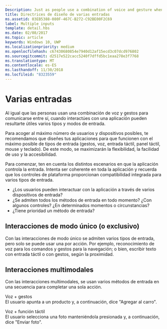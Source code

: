 ```yaml
---
Description: Just as people use a combination of voice and gesture when communicating with each other, multiple types and modes of input can also be useful when interacting with an app.
title: Directrices de diseño de varias entradas
ms.assetid: 03EB5388-080F-467C-B272-C92BE00F2C69
label: Multiple inputs
template: detail.hbs
ms.date: 02/08/2017
ms.topic: article
keywords: Windows 10, UWP
ms.localizationpriority: medium
ms.openlocfilehash: c67430680854e7940d12af15ecd3c07dcd976802
ms.sourcegitcommit: d2517e522cacc5240f7dffd5bc1eaa278e3f7768
ms.translationtype: MT
ms.contentlocale: es-ES
ms.lasthandoff: 11/30/2018
ms.locfileid: "8323559"
---
```

# <a name="multiple-inputs"></a>Varias entradas


Al igual que las personas usan una combinación de voz y gestos para comunicarse entre sí, cuando interactúes con una aplicación pueden resultarte útiles varios tipos y modos de entrada.


Para acoger al máximo número de usuarios y dispositivos posibles, te recomendamos que diseñes tus aplicaciones para que funcionen con el máximo posible de tipos de entrada (gestos, voz, entrada táctil, panel táctil, mouse y teclado). De este modo, se maximizarán la flexibilidad, la facilidad de uso y la accesibilidad.

Para comenzar, ten en cuenta los distintos escenarios en que la aplicación controla la entrada. Intenta ser coherente en toda la aplicación y recuerda que los controles de plataforma proporcionan compatibilidad integrada para varios tipos de entrada.

-   ¿Los usuarios pueden interactuar con la aplicación a través de varios dispositivos de entrada?
-   ¿Se admiten todos los métodos de entrada en todo momento? ¿Con algunos controles? ¿En determinados momentos o circunstancias?
-   ¿Tiene prioridad un método de entrada?

## <a name="single-or-exclusive-mode-interactions"></a>Interacciones de modo único (o exclusivo)


Con las interacciones de modo único se admiten varios tipos de entrada, pero solo se puede usar una por acción. Por ejemplo, reconocimiento de voz para los comandos y gestos para la navegación; o bien, escribir texto con entrada táctil o con gestos, según la proximidad.

## <a name="multimodal-interactions"></a>Interacciones multimodales

Con las interacciones multimodales, se usan varios métodos de entrada en una secuencia para completar una sola acción.

Voz + gestos  
El usuario apunta a un producto y, a continuación, dice "Agregar al carro".

Voz + función táctil  
El usuario selecciona una foto manteniéndola presionada y, a continuación, dice "Enviar foto".



